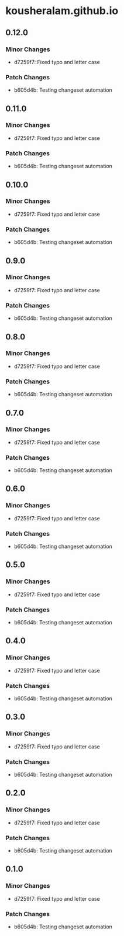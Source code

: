 # kousheralam.github.io

## 0.12.0

### Minor Changes

- d7259f7: Fixed typo and letter case

### Patch Changes

- b605d4b: Testing changeset automation

## 0.11.0

### Minor Changes

- d7259f7: Fixed typo and letter case

### Patch Changes

- b605d4b: Testing changeset automation

## 0.10.0

### Minor Changes

- d7259f7: Fixed typo and letter case

### Patch Changes

- b605d4b: Testing changeset automation

## 0.9.0

### Minor Changes

- d7259f7: Fixed typo and letter case

### Patch Changes

- b605d4b: Testing changeset automation

## 0.8.0

### Minor Changes

- d7259f7: Fixed typo and letter case

### Patch Changes

- b605d4b: Testing changeset automation

## 0.7.0

### Minor Changes

- d7259f7: Fixed typo and letter case

### Patch Changes

- b605d4b: Testing changeset automation

## 0.6.0

### Minor Changes

- d7259f7: Fixed typo and letter case

### Patch Changes

- b605d4b: Testing changeset automation

## 0.5.0

### Minor Changes

- d7259f7: Fixed typo and letter case

### Patch Changes

- b605d4b: Testing changeset automation

## 0.4.0

### Minor Changes

- d7259f7: Fixed typo and letter case

### Patch Changes

- b605d4b: Testing changeset automation

## 0.3.0

### Minor Changes

- d7259f7: Fixed typo and letter case

### Patch Changes

- b605d4b: Testing changeset automation

## 0.2.0

### Minor Changes

- d7259f7: Fixed typo and letter case

### Patch Changes

- b605d4b: Testing changeset automation

## 0.1.0

### Minor Changes

- d7259f7: Fixed typo and letter case

### Patch Changes

- b605d4b: Testing changeset automation
